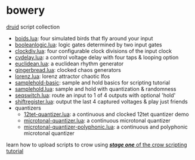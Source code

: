 # bowery
[druid](github.com/monome/druid) script collection

- [boids.lua](boids.lua): four simulated birds that fly around your input
- [booleanlogic.lua](booleanlogic.lua): logic gates determined by two input gates
- [clockdiv.lua](clockdiv.lua): four configurable clock divisions of the input clock
- [cvdelay.lua](cvdelay.lua): a control voltage delay with four taps & looping option
- [euclidean.lua](euclidean.lua): a euclidean rhythm generator
- [gingerbread.lua](gingerbread.lua): clocked chaos generators
- [lorenz.lua](lorenz.lua): lorenz attractor chaotic lfos
- [samplehold-basic](samplehold-basic.lua): sample and hold basics for scripting tutorial
- [samplehold.lua](samplehold.lua): sample and hold with quantization & randomness
- [seqswitch.lua](seqswitch.lua): route an input to 1 of 4 outputs with optional 'hold'
- [shiftregister.lua](shiftregister.lua): output the last 4 captured voltages & play just friends
- quantizers
  - [12tet-quantizer.lua](quantizers/12tet-quantizer.lua): a continuous and clocked 12tet quantizer demo
  - [microtonal-quantizer.lua](quantizers/microtonal-quantizer.lua): a continuous microtonal quantizer
  - [microtonal-quantizer-polyphonic.lua](quantizers/microtonal-quantizer-polyphonic.lua): a continuous and polyphonic microtonal quantizer

learn how to upload scripts to crow using [***stage one*** of the crow scripting tutorial](https://monome.org/docs/crow/scripting)

